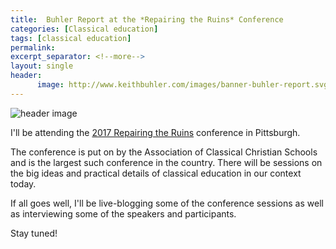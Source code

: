 ```yaml
---
title:  Buhler Report at the *Repairing the Ruins* Conference
categories: [Classical education]
tags: [classical education]
permalink: 
excerpt_separator: <!--more-->
layout: single
header:
      image: http://www.keithbuhler.com/images/banner-buhler-report.svg
---
```


![header image](http://2017.repairingtheruins.org/wp-content/uploads/2016/11/slider_pittsburgh_new-1170x400.jpg)

I'll be attending the [2017 Repairing the Ruins](http://2017.repairingtheruins.org/) conference in Pittsburgh. 

The conference is put on by the Association of Classical Christian Schools and is the largest such conference in the country. There will be sessions on the big ideas and practical details of classical education in our context today.

If all goes well, I'll be live-blogging some of the conference sessions as well as interviewing some of the speakers and participants. 

Stay tuned!
